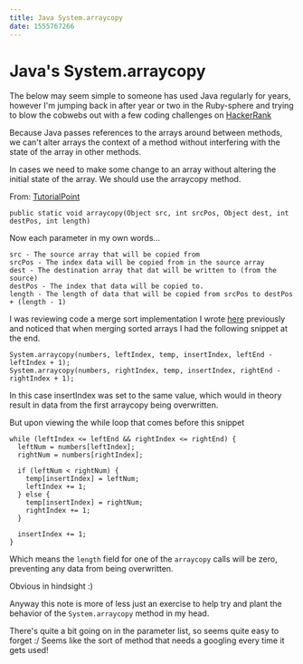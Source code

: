 ```yaml
---
title: Java System.arraycopy
date: 1555767266
---
```


# Java's System.arraycopy

The below may seem simple to someone has used Java regularly for years, however I'm jumping back in after year or two in the Ruby-sphere and trying to blow the cobwebs out with a few coding challenges on [HackerRank](https://www.hackerrank.com/)

Because Java passes references to the arrays around between methods, we can't alter arrays the context of a method without interfering with the state of the array in other methods.

In cases we need to make some change to an array without altering the initial state of the array. We should use the arraycopy method.

From: [TutorialPoint](https://www.tutorialspoint.com/java/lang/system_arraycopy.htm)

```
public static void arraycopy(Object src, int srcPos, Object dest, int destPos, int length)
```

Now each parameter in my own words...

```
src - The source array that will be copied from
srcPos - The index data will be copied from in the source array
dest - The destination array that dat will be written to (from the source)
destPos - The index that data will be copied to.
length - The length of data that will be copied from srcPos to destPos + (length - 1)
```

I was reviewing code a merge sort implementation I wrote [here](https://gist.github.com/dekaikiwi/35112679b5ccd4209bd3c75c9b5de88b) previously and noticed that when merging sorted arrays I had the following snippet at the end.

```
System.arraycopy(numbers, leftIndex, temp, insertIndex, leftEnd - leftIndex + 1);
System.arraycopy(numbers, rightIndex, temp, insertIndex, rightEnd - rightIndex + 1);
```

In this case insertIndex was set to the same value, which would in theory result in data from the first arraycopy being overwritten.

But upon viewing the while loop that comes before this snippet

```
while (leftIndex <= leftEnd && rightIndex <= rightEnd) {
  leftNum = numbers[leftIndex];
  rightNum = numbers[rightIndex];

  if (leftNum < rightNum) {
    temp[insertIndex] = leftNum;
    leftIndex += 1;
  } else {
    temp[insertIndex] = rightNum;
    rightIndex += 1;
  }

  insertIndex += 1;
}
```

Which means the `length` field for one of the `arraycopy` calls will be zero, preventing any data from being overwritten.

Obvious in hindsight :)

Anyway this note is more of less just an exercise to help try and plant the behavior of the `System.arraycopy` method in my head.

There's quite a bit going on in the parameter list, so seems quite easy to forget :/ Seems like the sort of method that needs a googling every time it gets used!
